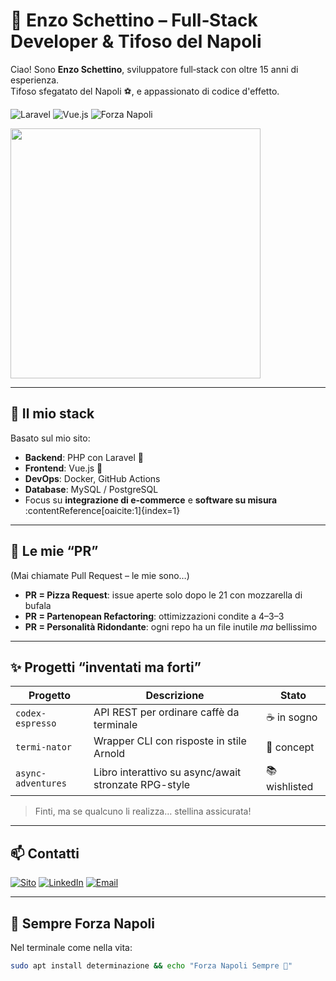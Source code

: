 # 🧠 Enzo Schettino – Full‑Stack Developer & Tifoso del Napoli

Ciao! Sono **Enzo Schettino**, sviluppatore full‑stack con oltre 15 anni di esperienza.  
Tifoso sfegatato del Napoli ⚽, e appassionato di codice d'effetto.

![Laravel](https://img.shields.io/badge/Laravel-❤️-red?style=flat-square)
![Vue.js](https://img.shields.io/badge/Vue.js-💚-42b883?style=flat-square)
![Forza Napoli](https://img.shields.io/badge/Forza-Napoli-blue?style=flat-square)

<img src="https://media.giphy.com/media/xT0xeJpnrWC4XWblEk/giphy.gif" width="400"/>

---

## 🧰 Il mio stack

Basato sul mio sito:

- **Backend**: PHP con Laravel 🐘  
- **Frontend**: Vue.js 💚  
- **DevOps**: Docker, GitHub Actions  
- **Database**: MySQL / PostgreSQL  
- Focus su **integrazione di e-commerce** e **software su misura** :contentReference[oaicite:1]{index=1}

---

## 🍕 Le mie “PR”

(Mai chiamate Pull Request – le mie sono…)

- **PR = Pizza Request**: issue aperte solo dopo le 21 con mozzarella di bufala  
- **PR = Partenopean Refactoring**: ottimizzazioni condite a 4–3–3  
- **PR = Personalità Ridondante**: ogni repo ha un file inutile *ma* bellissimo

---

## ✨ Progetti “inventati ma forti”

| Progetto           | Descrizione                                                       | Stato         |
|--------------------|-------------------------------------------------------------------|---------------|
| `codex-espresso`   | API REST per ordinare caffè da terminale                          | ☕ in sogno    |
| `termi-nator`      | Wrapper CLI con risposte in stile Arnold                          | 🔫 concept    |
| `async-adventures` | Libro interattivo su async/await stronzate RPG-style              | 📚 wishlisted |

> Finti, ma se qualcuno li realizza… stellina assicurata!

---

## 📫 Contatti

[![Sito](https://img.shields.io/badge/Sito-web-0d1117?style=flat&logo=google-chrome&logoColor=white)](https://enzoschettino.it)
[![LinkedIn](https://img.shields.io/badge/LinkedIn-Enzo_Schettino-blue?style=flat&logo=linkedin)](https://www.linkedin.com/in/enzo-schettino-dev/)
[![Email](https://img.shields.io/badge/Email-enzo@schettino.dev-informational?style=flat&logo=gmail)](mailto:enzo@schettino.dev)

---

## 🔵 Sempre Forza Napoli

Nel terminale come nella vita:

```bash
sudo apt install determinazione && echo "Forza Napoli Sempre 💙"
